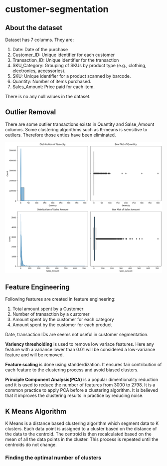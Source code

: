 # customer-segmentation

## About the dataset

Dataset has 7 columns. They are:

1. Date: Date of the purchase
1. Customer_ID: Unique identifier for each customer
1. Transaction_ID: Unique identifier for the transaction
1. SKU_Category: Grouping of SKUs by product type (e.g., clothing, electronics, accessories).
1. SKU: Unique identifier for a product scanned by barcode.
1. Quantity: Number of items purchased.
1. Sales_Amount: Price paid for each item.

There is no any null values in the dataset.

## Outlier Removal

There are some outlier transactions exists in Quantity and Salse_Amount columns. Some clustering algorithms such as K-means is sensitive to outliers. Therefore those enties have been eliminated.

![outliers](./img//outliers.png)

## Feature Engineering
Following features are created in feature engineering:
1. Total amount spent by a Customer
2. Number of transaction by a customer
3. Amount spent by the customer for each category
4. Amount spent by the customer for each product

Date, transaction IDs are seems not useful in customer segmentation.

**Variency thresholding** is used to remove low variace features. Here any feature with a variance lower than 0.01 will be considered a low-variance feature and will be removed.

**Feature scaling** is done using standerdization. It ensures fair contribution of each feature to the clustering process and avoid biased clusters.

**Principle Component Analysis(PCA)** is a popular dimentionality reduction and it is used to reduce the number of features from 3000 to 2798. It is a common practice to apply PCA before a clustering algorithm. It is believed that it improves the clustering results in practice by reducing noise.

## K Means Algorithm
K Means is a distance based clustering algorithm which segment data to K clusters. Each data point is assigned to a cluster based on the distance of the data to the centroid. The centroid is then recalculated based on the mean of all the data points in the cluster. This process is repeated until the centroids do not change.

### Finding the optimal number of clusters
